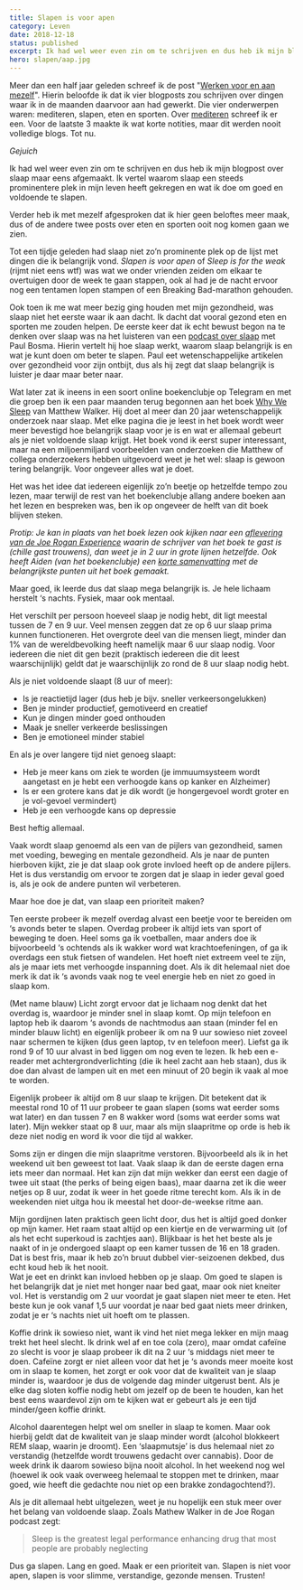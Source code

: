 ```yaml
---
title: Slapen is voor apen
category: Leven
date: 2018-12-18
status: published
excerpt: Ik had wel weer even zin om te schrijven en dus heb ik mijn blogpost over slaap maar eens afgemaakt. Ik vertel waarom slaap een steeds prominentere plek in mijn leven heeft gekregen en wat ik doe om goed en voldoende te slapen.
hero: slapen/aap.jpg
---
```


Meer dan een half jaar geleden schreef ik de post "[Werken voor en aan mezelf](https://www.sanderjanssen.nl/blog/werken-voor-en-aan-mezelf)". Hierin beloofde ik dat ik vier blogposts zou schrijven over dingen waar ik in de maanden daarvoor aan had gewerkt. Die vier onderwerpen waren: mediteren, slapen, eten en sporten. Over [mediteren](https://www.sanderjanssen.nl/blog/leren-mediteren) schreef ik er een. Voor de laatste 3 maakte ik wat korte notities, maar dit werden nooit volledige blogs. Tot nu.

_Gejuich_

Ik had wel weer even zin om te schrijven en dus heb ik mijn blogpost over slaap maar eens afgemaakt. Ik vertel waarom slaap een steeds prominentere plek in mijn leven heeft gekregen en wat ik doe om goed en voldoende te slapen.

Verder heb ik met mezelf afgesproken dat ik hier geen beloftes meer maak, dus of de andere twee posts over eten en sporten ooit nog komen gaan we zien.

Tot een tijdje geleden had slaap niet zo’n prominente plek op de lijst met dingen die ik belangrijk vond. _Slapen is voor apen_ of _Sleep is for the weak_ (rijmt niet eens wtf) was wat we onder vrienden zeiden om elkaar te overtuigen door de week te gaan stappen, ook al had je de nacht ervoor nog een tentamen lopen stampen of een Breaking Bad-marathon gehouden.

Ook toen ik me wat meer bezig ging houden met mijn gezondheid, was slaap niet het eerste waar ik aan dacht. Ik dacht dat vooral gezond eten en sporten me zouden helpen. De eerste keer dat ik echt bewust begon na te denken over slaap was na het luisteren van een [podcast over slaap](https://soundcloud.com/iwhon/001-paul) met Paul Bosma. Hierin vertelt hij hoe slaap werkt, waarom slaap belangrijk is en wat je kunt doen om beter te slapen. Paul eet wetenschappelijke artikelen over gezondheid voor zijn ontbijt, dus als hij zegt dat slaap belangrijk is luister je daar maar beter naar.

Wat later zat ik ineens in een soort online boekenclubje op Telegram en met die groep ben ik een paar maanden terug begonnen aan het boek [Why We Sleep](https://www.bol.com/nl/p/why-we-sleep/9200000083226487/) van Matthew Walker. Hij doet al meer dan 20 jaar wetenschappelijk onderzoek naar slaap. Met elke pagina die je leest in het boek wordt weer meer bevestigd hoe belangrijk slaap voor je is en wat er allemaal gebeurt als je niet voldoende slaap krijgt. Het boek vond ik eerst super interessant, maar na een miljoenmiljard voorbeelden van onderzoeken die Matthew of collega onderzoekers hebben uitgevoerd weet je het wel: slaap is gewoon tering belangrijk. Voor ongeveer alles wat je doet.

Het was het idee dat iedereen eigenlijk zo’n beetje op hetzelfde tempo zou lezen, maar terwijl de rest van het boekenclubje allang andere boeken aan het lezen en bespreken was, ben ik op ongeveer de helft van dit boek blijven steken.

*Protip: Je kan in plaats van het boek lezen ook kijken naar een [aflevering van de Joe Rogan Experience](https://www.youtube.com/watch?v=pwaWilO_Pig) waarin de schrijver van het boek te gast is (chille gast trouwens), dan weet je in 2 uur in grote lijnen hetzelfde. Ook heeft Aiden (van het boekenclubje) een [korte samenvatting](https://twitter.com/Aidenbuis/status/1013722890620022784) met de belangrijkste punten uit het boek gemaakt.*

Maar goed, ik leerde dus dat slaap mega belangrijk is. Je hele lichaam herstelt ‘s nachts. Fysiek, maar ook mentaal.

Het verschilt per persoon hoeveel slaap je nodig hebt, dit ligt meestal tussen de 7 en 9 uur. Veel mensen zeggen dat ze op 6 uur slaap prima kunnen functioneren. Het overgrote deel van die mensen liegt, minder dan 1% van de wereldbevolking heeft namelijk maar 6 uur slaap nodig. Voor iedereen die niet dit gen bezit (praktisch iedereen die dit leest waarschijnlijk) geldt dat je waarschijnlijk zo rond de 8 uur slaap nodig hebt.

Als je niet voldoende slaapt (8 uur of meer):

*   Is je reactietijd lager (dus heb je bijv. sneller verkeersongelukken)
*   Ben je minder productief, gemotiveerd en creatief
*   Kun je dingen minder goed onthouden
*   Maak je sneller verkeerde beslissingen
*   Ben je emotioneel minder stabiel

En als je over langere tijd niet genoeg slaapt:

*   Heb je meer kans om ziek te worden (je immuumsysteem wordt aangetast en je hebt een verhoogde kans op kanker en Alzheimer)
*   Is er een grotere kans dat je dik wordt (je hongergevoel wordt groter en je vol-gevoel vermindert)
*   Heb je een verhoogde kans op depressie

Best heftig allemaal.

Vaak wordt slaap genoemd als een van de pijlers van gezondheid, samen met voeding, beweging en mentale gezondheid. Als je naar de punten hierboven kijkt, zie je dat slaap ook grote invloed heeft op de andere pijlers. Het is dus verstandig om ervoor te zorgen dat je slaap in ieder geval goed is, als je ook de andere punten wil verbeteren.

Maar hoe doe je dat, van slaap een prioriteit maken?

Ten eerste probeer ik mezelf overdag alvast een beetje voor te bereiden om ‘s avonds beter te slapen. Overdag probeer ik altijd iets van sport of beweging te doen. Heel soms ga ik voetballen, maar anders doe ik bijvoorbeeld ‘s ochtends als ik wakker word wat krachtoefeningen, of ga ik overdags een stuk fietsen of wandelen. Het hoeft niet extreem veel te zijn, als je maar iets met verhoogde inspanning doet. Als ik dit helemaal niet doe merk ik dat ik ‘s avonds vaak nog te veel energie heb en niet zo goed in slaap kom.

(Met name blauw) Licht zorgt ervoor dat je lichaam nog denkt dat het overdag is, waardoor je minder snel in slaap komt. Op mijn telefoon en laptop heb ik daarom ‘s avonds de nachtmodus aan staan (minder fel en minder blauw licht) en eigenlijk probeer ik om na 9 uur sowieso niet zoveel naar schermen te kijken (dus geen laptop, tv en telefoon meer). Liefst ga ik rond 9 of 10 uur alvast in bed liggen om nog even te lezen. Ik heb een e-reader met achtergrondverlichting (die ik heel zacht aan heb staan), dus ik doe dan alvast de lampen uit en met een minuut of 20 begin ik vaak al moe te worden.

Eigenlijk probeer ik altijd om 8 uur slaap te krijgen. Dit betekent dat ik meestal rond 10 of 11 uur probeer te gaan slapen (soms wat eerder soms wat later) en dan tussen 7 en 8 wakker word (soms wat eerder soms wat later). Mijn wekker staat op 8 uur, maar als mijn slaapritme op orde is heb ik deze niet nodig en word ik voor die tijd al wakker.

Soms zijn er dingen die mijn slaapritme verstoren. Bijvoorbeeld als ik in het weekend uit ben geweest tot laat. Vaak slaap ik dan de eerste dagen erna iets meer dan normaal. Het kan zijn dat mijn wekker dan eerst een dagje of twee uit staat (the perks of being eigen baas), maar daarna zet ik die weer netjes op 8 uur, zodat ik weer in het goede ritme terecht kom. Als ik in de weekenden niet uitga hou ik meestal het door-de-weekse ritme aan.

Mijn gordijnen laten praktisch geen licht door, dus het is altijd goed donker op mijn kamer. Het raam staat altijd op een kiertje en de verwarming uit (of als het echt superkoud is zachtjes aan). Blijkbaar is het het beste als je naakt of in je ondergoed slaapt op een kamer tussen de 16 en 18 graden. Dat is best fris, maar ik heb zo’n bruut dubbel vier-seizoenen dekbed, dus echt koud heb ik het nooit.  
Wat je eet en drinkt kan invloed hebben op je slaap. Om goed te slapen is het belangrijk dat je niet met honger naar bed gaat, maar ook niet kneiter vol. Het is verstandig om 2 uur voordat je gaat slapen niet meer te eten. Het beste kun je ook vanaf 1,5 uur voordat je naar bed gaat niets meer drinken, zodat je er ‘s nachts niet uit hoeft om te plassen.

Koffie drink ik sowieso niet, want ik vind het niet mega lekker en mijn maag trekt het heel slecht. Ik drink wel af en toe cola (zero), maar omdat cafeïne zo slecht is voor je slaap probeer ik dit na 2 uur ‘s middags niet meer te doen. Cafeïne zorgt er niet alleen voor dat het je ‘s avonds meer moeite kost om in slaap te komen, het zorgt er ook voor dat de kwaliteit van je slaap minder is, waardoor je dus de volgende dag minder uitgerust bent. Als je elke dag sloten koffie nodig hebt om jezelf op de been te houden, kan het best eens waardevol zijn om te kijken wat er gebeurt als je een tijd minder/geen koffie drinkt.

Alcohol daarentegen helpt wel om sneller in slaap te komen. Maar ook hierbij geldt dat de kwaliteit van je slaap minder wordt (alcohol blokkeert REM slaap, waarin je droomt). Een ‘slaapmutsje’ is dus helemaal niet zo verstandig (hetzelfde wordt trouwens gedacht over cannabis). Door de week drink ik daarom sowieso bijna nooit alcohol. In het weekend nog wel (hoewel ik ook vaak overweeg helemaal te stoppen met te drinken, maar goed, wie heeft die gedachte nou niet op een brakke zondagochtend?).

Als je dit allemaal hebt uitgelezen, weet je nu hopelijk een stuk meer over het belang van voldoende slaap. Zoals Mathew Walker in de Joe Rogan podcast zegt:

> Sleep is the greatest legal performance enhancing drug that most people are probably neglecting

Dus ga slapen. Lang en goed. Maak er een prioriteit van. Slapen is niet voor apen, slapen is voor slimme, verstandige, gezonde mensen. Trusten!